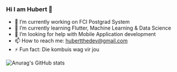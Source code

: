 ### Hi I am Hubert 👋

- 🔭 I’m currently working on FCI Postgrad System
- 🌱 I’m currently learning Flutter, Machine Learning & Data Science
- 🤔 I’m looking for help with Mobile Application development
- 📫 How to reach me: hubertthedev@gmail.com
- ⚡ Fun fact: Die kombuis wag vir jou

![Anurag's GitHub stats](https://github-readme-stats.vercel.app/api?username=hpmouton&show_icons=true&theme=merko)
